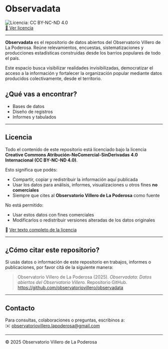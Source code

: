 # Observadata

![Licencia: CC BY-NC-ND 4.0](https://img.shields.io/badge/Licencia-CC%20BY--NC--ND%204.0-lightgrey.svg)  
[🔗 Ver licencia](https://creativecommons.org/licenses/by-nc-nd/4.0/deed.es)

---

**Observadata** es el repositorio de datos abiertos del Observatorio Villero de La Poderosa. Reúne relevamientos, encuestas, sistematizaciones y producciones estadísticas construidas desde los barrios populares de todo el país.

Este espacio busca visibilizar realidades invisibilizadas, democratizar el acceso a la información y fortalecer la organización popular mediante datos producidos colectivamente, desde el territorio.

## ¿Qué vas a encontrar?
- Bases de datos
- Diseño de registros
- Informes y tabulados

---

## Licencia

Todo el contenido de este repositorio está licenciado bajo la licencia **Creative Commons Atribución-NoComercial-SinDerivadas 4.0 Internacional (CC BY-NC-ND 4.0)**.

Esto significa que podés:

- Compartir, copiar y redistribuir la información aquí publicada  
- Usar los datos para análisis, informes, visualizaciones u otros fines **no comerciales**  
- Siempre que cites al **Observatorio Villero de La Poderosa** como fuente  

No está permitido:

- Usar estos datos con fines comerciales  
- Modificarlos o redistribuir versiones alteradas de los datos originales  

🔗 [Ver texto completo de la licencia](https://creativecommons.org/licenses/by-nc-nd/4.0/deed.es)

---

## ¿Cómo citar este repositorio?

Si usás datos o información de este repositorio en trabajos, informes o publicaciones, por favor citá de la siguiente manera:

> Observatorio Villero de La Poderosa (2025). *Observadata: Datos abiertos del Observatorio Villero.* Repositorio GitHub. https://github.com/observatoriovillero/observadata

---

## Contacto

Para consultas, colaboraciones o preguntas, escribinos a:  
✉️ observatoriovillero.lapoderosa@gmail.com

---

© 2025 Observatorio Villero de La Poderosa
